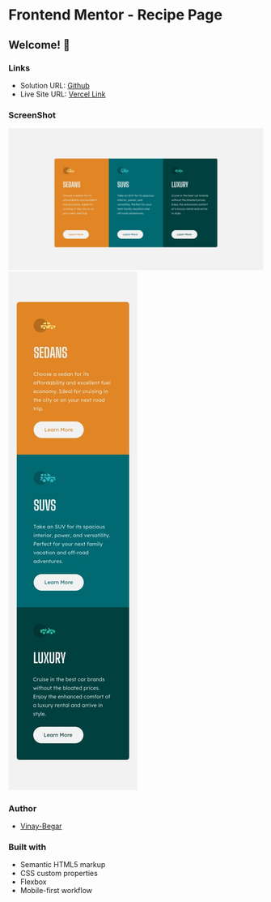 # Frontend Mentor - Recipe Page
## Welcome! 👋

### Links

- Solution URL: [Github](https://github.com/vinay-begar/3-column-preview)
- Live Site URL: [Vercel Link](https://recipe-page-tau-eight.vercel.app/)

### ScreenShot

![Desktop](./design/desktop-design.jpg)
![Mobile](./design/mobile-design.jpg)

### Author

- [Vinay-Begar](https://www.linkedin.com/in/vinay-begar/)


### Built with

- Semantic HTML5 markup
- CSS custom properties
- Flexbox
- Mobile-first workflow